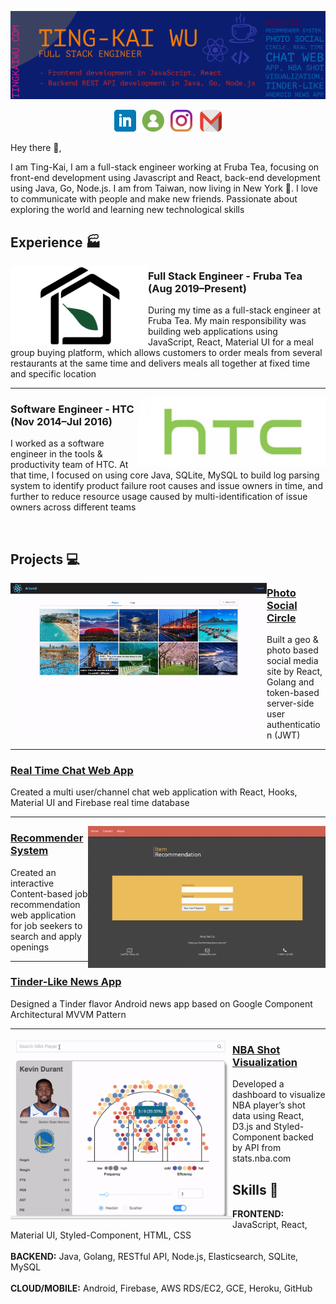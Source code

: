 [![My Website](https://github.com/tingkaiwu/tingkaiwu/blob/master/cover_v2.png)](https://tingkaiwu.com/)
<p align=center>
  <a href="https://www.linkedin.com/in/tingkai-wu/"><img src="https://github.com/tingkaiwu/tingkaiwu/blob/master/linkedin.png" /></a>
  <a href="https://tingkaiwu.com/"><img src="https://github.com/tingkaiwu/tingkaiwu/blob/master/web.png" /></a>
  <a href="https://www.instagram.com/tingkai.wu/"><img src="https://github.com/tingkaiwu/tingkaiwu/blob/master/instagram.jpg" /></a>&nbsp&nbsp
  <a href="mailto:tingkaiwuu@gmail.com"><img src="https://github.com/tingkaiwu/tingkaiwu/blob/master/gmail5.png" /></a>
</p>

Hey there 👋,

I am Ting-Kai, I am a full-stack engineer working at Fruba Tea, focusing on front-end development using Javascript and React, back-end development using Java, Go, Node.js. I am from Taiwan, now living in New York :statue_of_liberty:. I love to communicate with people and make new friends. Passionate about exploring the world and learning new technological skills

## Experience :factory:
 
<p>
  <img width="220" align='left' src="https://github.com/tingkaiwu/tingkaiwu/blob/master/fruba2.png?raw=true">
</p>
 
### Full Stack Engineer - Fruba Tea (Aug 2019–Present)

During my time as a full-stack engineer at Fruba Tea. My main responsibility was building web applications using JavaScript, React, Material UI for a meal group buying platform, which allows customers to order meals from several restaurants at the same time and delivers meals all together at fixed time and specific location

---

<p>
  <img width="300" align='right' src="https://github.com/tingkaiwu/tingkaiwu/blob/master/htc2.jpg?raw=true">
</p>

### Software Engineer - HTC (Nov 2014–Jul 2016)

I worked as a software engineer in the tools & productivity team of HTC. At that time, I focused on using core Java, SQLite, MySQL to build log parsing system to identify product failure root causes and issue owners in time, and further to reduce resource usage caused by multi-identification of issue owners across different teams

<br/>

## Projects :computer:

<p>
  <img width="410" align='left' src="https://github.com/tingkaiwu/tingkaiwu/blob/master/around-short3.gif?raw=true">
</p>
 
### [Photo Social Circle](https://github.com/tingkaiwu/around-frontend)

Built a geo & photo based social media site by React, Golang and token-based server-side user authentication (JWT)

---

### [Real Time Chat Web App](https://github.com/tingkaiwu/chat)

Created a multi user/channel chat web application with React, Hooks, Material UI and Firebase real time database

 ---
 
<p>
  <img width="380" align='right' src="https://github.com/tingkaiwu/tingkaiwu/blob/master/recommender.gif?raw=true">
</p>

### [Recommender System](https://github.com/tingkaiwu/recommender-system)

Created an interactive Content-based job recommendation web application for job seekers to search and apply openings

 ---

### [Tinder-Like News App](https://github.com/tingkaiwu/android-news-app)

Designed a Tinder flavor Android news app based on Google Component Architectural MVVM Pattern

 ---
 
<p>
  <img width="355" align='left' src="https://github.com/tingkaiwu/tingkaiwu/blob/master/nba.gif?raw=true">
</p>

### [NBA Shot Visualization](https://github.com/tingkaiwu/nba-shot-visualization)

Developed a dashboard to visualize NBA player’s shot data using React, D3.js and Styled-Component backed by API from stats.nba.com<br/>

## Skills :hammer:
**FRONTEND:** JavaScript, React, Material UI, Styled-Component, HTML, CSS<br/><br/>
**BACKEND:** Java, Golang, RESTful API, Node.js, Elasticsearch, SQLite, MySQL<br/><br/>
**CLOUD/MOBILE:** Android, Firebase, AWS RDS/EC2, GCE, Heroku, GitHub
